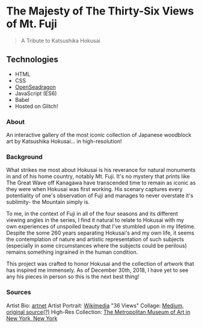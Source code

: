 # The Majesty of The Thirty-Six Views of Mt. Fuji

> A Tribute to Katsushika Hokusai

## Technologies

- HTML
- CSS
- [OpenSeadragon](https://openseadragon.github.io/)
- JavaScript (ES6)
- Babel
- Hosted on Glitch!

### About

An interactive gallery of the most iconic collection of Japanese woodblock art by Katsushika Hokusai... in high-resolution!

### Background

What strikes me most about Hokusai is his reverance for natural monuments in and of his home country, notably Mt. Fuji. It's no mystery that prints like The Great Wave off Kanagawa have transcended time to remain as iconic as they were when Hokusai was first working. His scenary captures every potentiality of one's observation of Fuji and manages to never overstate it's sublimity- the Mountain simply is.

To me, in the context of Fuji in all of the four seasons and its different viewing angles in the series, I find it natural to relate to Hokusai with my own experiences of unspoiled beauty that I've stumbled upon in my lifetime. Despite the some 260 years separating Hokusai's and my own life, it seems the contemplation of nature and artistic representation of such subjects (especially in some circumstances where the subjects could be perilous) remains something ingrained in the human condition.

This project was crafted to honor Hokusai and the collection of artwork that has inspired me immensely. As of December 30th, 2018, I have yet to see any his pieces in person so this is the next best thing!

### Sources

Artist Bio: [artnet](http://www.artnet.com/artists/katsushika-hokusai/biography)
Artist Portrait: [Wikimedia](https://upload.wikimedia.org/wikipedia/commons/f/f1/Portrait_of_Hokusai_by_Keisai_Eisen.jpg)
"36 Views" Collage: [Medium, original source(?)](https://cdn-images-1.medium.com/max/1600/1*E0KjmYv2OxY-Xtt_broYNg.jpeg)
High-Res Collection: [The Metropolitan Museum of Art in New York, New York](https://www.metmuseum.org/)
